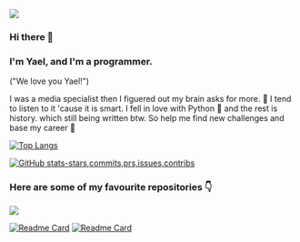 ![](https://pbs.twimg.com/media/CLgYgxiUsAAkIlU?format=png&name=large)
### Hi there 👋
### I'm Yael, and I'm a programmer.
("We love you Yael!")

I was a media specialist then I figuered out my brain asks for more. 🧠 I tend to listen to it 'cause it is smart.
I fell in love with Python 🐍 and the rest is history.
which still being written btw.
So help me find new challenges and base my career 💖

[![Top Langs](https://github-readme-stats.vercel.app/api/top-langs/?username=YaelChen&layout=compact)](https://github.com/YaelChen/github-readme-stats)

[![GitHub stats-stars,commits,prs,issues,contribs](https://github-readme-stats.vercel.app/api?username=YaelChen&hide=prs,contribs)](https://github.com/YaelChen/github-readme-stats)

### Here are some of my favourite repositories 👇
![](https://camo.githubusercontent.com/3bd8f18c2151958309b1371aacf498fbe08daff57be1d8bca952491c5db4d5f7/68747470733a2f2f656d6f6a692e67672f6173736574732f656d6f6a692f373532345f746869735f616e696d617465645f626f74746f6d2e676966)

[![Readme Card](https://github-readme-stats.vercel.app/api/pin/?username=YaelChen&repo=Binary_Calculator)](https://github.com/YaelChen/Binary_Calculator)
[![Readme Card](https://github-readme-stats.vercel.app/api/pin/?username=YaelChen&repo=Stairs_riddle)](https://github.com/YaelChen/Stairs_riddle)

<!--
**YaelChen/YaelChen** is a ✨ _special_ ✨ repository because its `README.md` (this file) appears on your GitHub profile.

Here are some ideas to get you started:

- 🔭 I’m currently working on ...
- 🌱 I’m currently learning ...
- 👯 I’m looking to collaborate on ...
- 🤔 I’m looking for help with ...
- 💬 Ask me about ...
- 📫 How to reach me: ...
- 😄 Pronouns: ...
- ⚡ Fun fact: ...
-->
